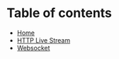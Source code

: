 # Table of contents

* [Home](README.md)
* [HTTP Live Stream](http-live-stream.md)
* [Websocket](websocket.md)

